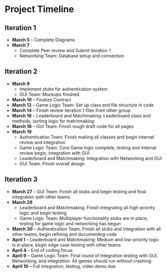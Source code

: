 # Project Timeline

## Iteration 1
- **March 5** – Complete Diagrams
- **March 7**
    - Complete Peer review and Submit iteration 1
    - Networking Team: Database setup and connection

## Iteration 2
- **March 9**
    - Implement stubs for authentication system
    - GUI Team: Mockups finished
- **March 10** – Finalize Contract
- **March 12** – Game Logic Team: Set up class and file structure in code
- **March 14** – Finish review iteration 1 files from other group
- **March 16** – Leaderboard and Matchmaking: Leaderboard class and methods, sorting logic for matchmaking
- **March 18** – GUI Team: Finish rough draft code for all pages
- **March 19**
    - Authentication Team: Finish making all classes and begin internal review and integration
    - Game Logic Team: Core Game logic complete, testing and internal review begin, integration with GUI
    - Leaderboard and Matchmaking: Integration with Networking and GUI
    - GUI Team: Finish overall design

## Iteration 3
- **March 27** – GUI Team: Finish all stubs and begin testing and final integration with other teams
- **March 28**
    - Leaderboard and Matchmaking: Finish integrating all high-priority logic and begin testing
    - Game Logic Team: Multiplayer functionality stubs are in place, testing for game logic and networking has begun
- **March 30** – Authentication Team: Finish all stubs and integration with all other teams, begin refining and documenting code
- **April 1** – Leaderboard and Matchmaking: Medium and low-priority logic is in place, begin edge case testing with other teams
- **April 4** – End of coding focus
- **April 9** – Game Logic Team: Final round of integration testing with GUI, Networking, and integration. All games should run without crashing.
- **April 10** – Full integration, testing, video demo due
